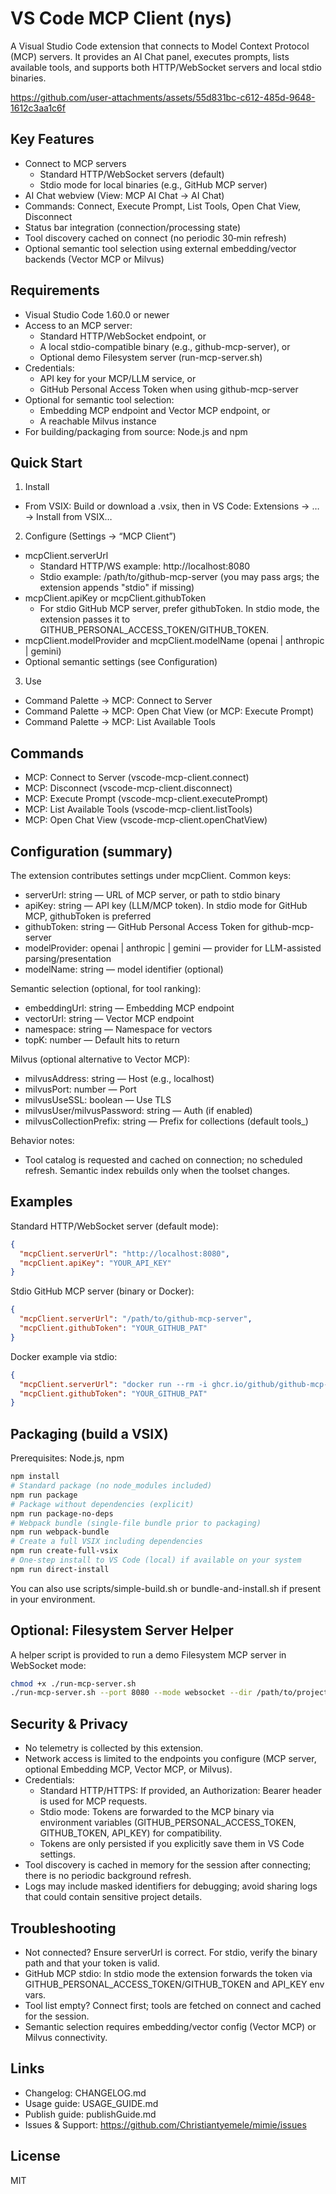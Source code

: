 # VS Code MCP Client (nys)

A Visual Studio Code extension that connects to Model Context Protocol (MCP) servers. It provides an AI Chat panel, executes prompts, lists available tools, and supports both HTTP/WebSocket servers and local stdio binaries.

<https://github.com/user-attachments/assets/55d831bc-c612-485d-9648-1612c3aa1c6f>

## Key Features

- Connect to MCP servers
  - Standard HTTP/WebSocket servers (default)
  - Stdio mode for local binaries (e.g., GitHub MCP server)
- AI Chat webview (View: MCP AI Chat → AI Chat)
- Commands: Connect, Execute Prompt, List Tools, Open Chat View, Disconnect
- Status bar integration (connection/processing state)
- Tool discovery cached on connect (no periodic 30‑min refresh)
- Optional semantic tool selection using external embedding/vector backends (Vector MCP or Milvus)

## Requirements

- Visual Studio Code 1.60.0 or newer
- Access to an MCP server:
  - Standard HTTP/WebSocket endpoint, or
  - A local stdio-compatible binary (e.g., github-mcp-server), or
  - Optional demo Filesystem server (run-mcp-server.sh)
- Credentials:
  - API key for your MCP/LLM service, or
  - GitHub Personal Access Token when using github-mcp-server
- Optional for semantic tool selection:
  - Embedding MCP endpoint and Vector MCP endpoint, or
  - A reachable Milvus instance
- For building/packaging from source: Node.js and npm

## Quick Start

1) Install
- From VSIX: Build or download a .vsix, then in VS Code: Extensions → … → Install from VSIX…

2) Configure (Settings → “MCP Client”)
- mcpClient.serverUrl
  - Standard HTTP/WS example: http://localhost:8080
  - Stdio example: /path/to/github-mcp-server (you may pass args; the extension appends "stdio" if missing)
- mcpClient.apiKey or mcpClient.githubToken
  - For stdio GitHub MCP server, prefer githubToken. In stdio mode, the extension passes it to GITHUB_PERSONAL_ACCESS_TOKEN/GITHUB_TOKEN.
- mcpClient.modelProvider and mcpClient.modelName (openai | anthropic | gemini)
- Optional semantic settings (see Configuration)

3) Use
- Command Palette → MCP: Connect to Server
- Command Palette → MCP: Open Chat View (or MCP: Execute Prompt)
- Command Palette → MCP: List Available Tools

## Commands
- MCP: Connect to Server (vscode-mcp-client.connect)
- MCP: Disconnect (vscode-mcp-client.disconnect)
- MCP: Execute Prompt (vscode-mcp-client.executePrompt)
- MCP: List Available Tools (vscode-mcp-client.listTools)
- MCP: Open Chat View (vscode-mcp-client.openChatView)

## Configuration (summary)
The extension contributes settings under mcpClient. Common keys:
- serverUrl: string — URL of MCP server, or path to stdio binary
- apiKey: string — API key (LLM/MCP token). In stdio mode for GitHub MCP, githubToken is preferred
- githubToken: string — GitHub Personal Access Token for github-mcp-server
- modelProvider: openai | anthropic | gemini — provider for LLM-assisted parsing/presentation
- modelName: string — model identifier (optional)

Semantic selection (optional, for tool ranking):
- embeddingUrl: string — Embedding MCP endpoint
- vectorUrl: string — Vector MCP endpoint
- namespace: string — Namespace for vectors
- topK: number — Default hits to return

Milvus (optional alternative to Vector MCP):
- milvusAddress: string — Host (e.g., localhost)
- milvusPort: number — Port
- milvusUseSSL: boolean — Use TLS
- milvusUser/milvusPassword: string — Auth (if enabled)
- milvusCollectionPrefix: string — Prefix for collections (default tools_)

Behavior notes:
- Tool catalog is requested and cached on connection; no scheduled refresh. Semantic index rebuilds only when the toolset changes.

## Examples

Standard HTTP/WebSocket server (default mode):

```json
{
  "mcpClient.serverUrl": "http://localhost:8080",
  "mcpClient.apiKey": "YOUR_API_KEY"
}
```

Stdio GitHub MCP server (binary or Docker):

```json
{
  "mcpClient.serverUrl": "/path/to/github-mcp-server",
  "mcpClient.githubToken": "YOUR_GITHUB_PAT"
}
```

Docker example via stdio:

```json
{
  "mcpClient.serverUrl": "docker run --rm -i ghcr.io/github/github-mcp-server",
  "mcpClient.githubToken": "YOUR_GITHUB_PAT"
}
```

## Packaging (build a VSIX)

Prerequisites: Node.js, npm

```bash
npm install
# Standard package (no node_modules included)
npm run package
# Package without dependencies (explicit)
npm run package-no-deps
# Webpack bundle (single-file bundle prior to packaging)
npm run webpack-bundle
# Create a full VSIX including dependencies
npm run create-full-vsix
# One-step install to VS Code (local) if available on your system
npm run direct-install
```

You can also use scripts/simple-build.sh or bundle-and-install.sh if present in your environment.

## Optional: Filesystem Server Helper
A helper script is provided to run a demo Filesystem MCP server in WebSocket mode:

```bash
chmod +x ./run-mcp-server.sh
./run-mcp-server.sh --port 8080 --mode websocket --dir /path/to/project
```

## Security & Privacy
- No telemetry is collected by this extension.
- Network access is limited to the endpoints you configure (MCP server, optional Embedding MCP, Vector MCP, or Milvus).
- Credentials:
  - Standard HTTP/HTTPS: If provided, an Authorization: Bearer <token> header is used for MCP requests.
  - Stdio mode: Tokens are forwarded to the MCP binary via environment variables (GITHUB_PERSONAL_ACCESS_TOKEN, GITHUB_TOKEN, API_KEY) for compatibility.
  - Tokens are only persisted if you explicitly save them in VS Code settings.
- Tool discovery is cached in memory for the session after connecting; there is no periodic background refresh.
- Logs may include masked identifiers for debugging; avoid sharing logs that could contain sensitive project details.

## Troubleshooting
- Not connected? Ensure serverUrl is correct. For stdio, verify the binary path and that your token is valid.
- GitHub MCP stdio: In stdio mode the extension forwards the token via GITHUB_PERSONAL_ACCESS_TOKEN/GITHUB_TOKEN and API_KEY env vars.
- Tool list empty? Connect first; tools are fetched on connect and cached for the session.
- Semantic selection requires embedding/vector config (Vector MCP) or Milvus connectivity.

## Links
- Changelog: CHANGELOG.md
- Usage guide: USAGE_GUIDE.md
- Publish guide: publishGuide.md
- Issues & Support: https://github.com/Christiantyemele/mimie/issues

## License
MIT
